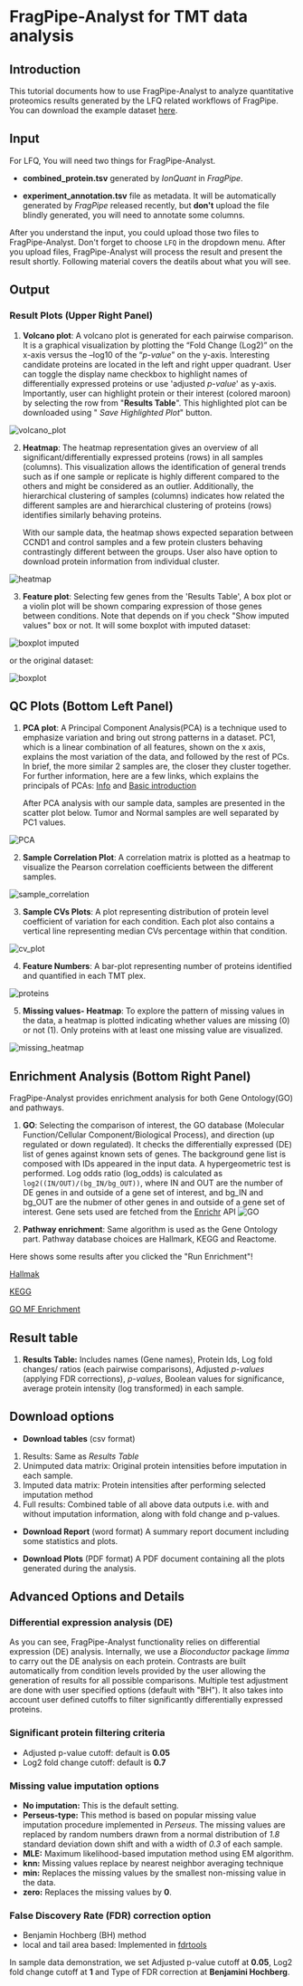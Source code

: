 # FragPipe-Analyst for TMT data analysis

## Introduction
This tutorial documents how to use FragPipe-Analyst to analyze quantitative proteomics results generated by the LFQ related workflows of FragPipe. You can download the example dataset [here](https://drive.google.com/drive/folders/1yQKopkN4CGlRxwEQHOzv6ueAkNbhcydV?usp=sharing). 

## Input

For LFQ, You will need two things for FragPipe-Analyst.

- **combined_protein.tsv** generated by *IonQuant* in *FragPipe*.

- **experiment_annotation.tsv** file as metadata. It will be automatically generated by *FragPipe* released recently, but **don't** upload the file blindly generated, you will need to annotate some columns.

After you understand the input, you could upload those two files to FragPipe-Analyst. Don't forget to choose `LFQ` in the dropdown menu. After you upload files, FragPipe-Analyst will process the result and present the result shortly. Following material covers the deatils about what you will see.

## Output

### Result Plots (Upper Right Panel)
1.  **Volcano plot**: A volcano plot is generated for each pairwise
    comparison. It is a graphical visualization by plotting the “Fold
    Change (Log2)” on the x-axis versus the –log10 of the “*p-value*”
    on the y-axis. Interesting candidate proteins are located in the
    left and right upper quadrant. User can toggle the display name
    checkbox to highlight names of differentially expressed proteins or
    use 'adjusted *p-value*' as y-axis. Importantly, user can highlight
    protein or their interest (colored maroon) by selecting the row from
    "**Results Table**". This highlighted plot can be downloaded using " *Save Highlighted Plot*" button.

![volcano\_plot](Volcano_CCND1_vs_CONTROL.jpg)

2.  **Heatmap**: The heatmap representation gives an overview of all
    significant/differentially expressed proteins (rows) in all samples (columns). This visualization allows the identification of general trends such as if one sample or replicate is highly different compared to the others and might be considered as an outlier. Additionally, the hierarchical clustering of samples (columns) indicates how related the different samples are and hierarchical clustering of proteins (rows) identifies similarly behaving proteins.
    
    With our sample data, the heatmap shows expected separation between CCND1 and control samples and a few protein clusters behaving contrastingly different between the groups. User also have option to download protein information from individual cluster.

![heatmap](DE_heatmap.svg)

3. **Feature plot**: Selecting few genes from the 'Results Table', A box plot or a violin plot will be shown comparing expression of those genes between conditions. 
Note that depends on if you check "Show imputed values" box or not. It will some boxplot with imputed dataset:

![boxplot imputed](CCND1_box_imputed.png)

or the original dataset:

![boxplot](CCND1_box.png)

## QC Plots (Bottom Left Panel)
1. **PCA plot**: A Principal Component Analysis(PCA) is a technique used to emphasize variation and bring out strong patterns in a dataset. PC1, which is a linear combination of all features, shown on the x axis,  explains the most variation of the data, and followed by the rest of PCs. In brief, the more similar 2 samples are, the closer they cluster together. For further information, here are a few links, which explains the principals of PCAs: [Info](ttp://ordination.okstate.edu/PCA.htm) and [Basic
    introduction](http://setosa.io/ev/principal-component-analysis/)

    After PCA analysis with our sample data, samples are presented in the scatter plot below. Tumor and Normal samples are well separated by PC1 values. 
    
![PCA](pca.png)

2. **Sample Correlation Plot**: A correlation matrix is plotted as a heatmap to visualize the Pearson correlation coefficients between the different samples.

![sample_correlation](Correlation_plot.svg)

3. **Sample CVs Plots**: A plot representing distribution of protein level coefficient of variation for each condition. Each plot also contains a vertical line representing median CVs percentage within that condition.

![cv\_plot](Sample_CV.svg)

4. **Feature Numbers**: A bar-plot representing number of proteins
    identified and quantified in each TMT plex.
    
![proteins](Proteins_plot.svg)

5. **Missing values- Heatmap**: To explore the pattern of missing values in the data, a heatmap is plotted indicating whether values are missing (0) or not (1). Only proteins with at least one missing
    value are visualized.
 
![missing\_heatmap](Missing_value_heatmap.svg)

## Enrichment Analysis (Bottom Right Panel)

FragPipe-Analyst provides enrichment analysis for both Gene Ontology(GO) and pathways.

1. **GO**: Selecting the comparison of interest, the GO database (Molecular Function/Cellular Component/Biological Process), and direction (up regulated or down regulated). It checks the differentially expressed (DE) list of genes against known sets of genes. The background gene list is composed with IDs appeared in the input data. A hypergeometric test is performed. Log odds ratio (log_odds) is calculated as `log2((IN/OUT)/(bg_IN/bg_OUT))`, where IN and OUT are the number of DE genes in and outside of a gene set of interest, and bg_IN and bg_OUT are the nubmer of other genes in and outside of a gene set of interest. Gene sets used are fetched from the [Enrichr](https://maayanlab.cloud/Enrichr/) API
![GO](GO_term.png)

1. **Pathway enrichment**: Same algorithm is used as the Gene Ontology part. Pathway database choices are Hallmark, KEGG and Reactome.

Here shows some results after you clicked the "Run Enrichment"!

[Hallmak](hallmark_enrichment.png)

[KEGG](KEGG_enrichment.png)

[GO MF Enrichment](GO_MF_enrichment.png)

## Result table

1.  **Results Table:** Includes names (Gene names), Protein Ids, Log
    fold changes/ ratios (each pairwise comparisons), Adjusted
    *p-values* (applying FDR corrections), *p-values*, Boolean values
    for significance, average protein intensity (log transformed) in
    each sample.

## Download options

-   **Download tables** (csv format)

1.  Results: Same as *Results Table*
2.  Unimputed data matrix: Original protein intensities before
    imputation in each sample.
3.  Imputed data matrix: Protein intensities after performing selected
    imputation method
4.  Full results: Combined table of all above data outputs i.e. with and
    without imputation information, along with fold change and p-values.

-   **Download Report** (word format) A summary report document
    including some statistics and plots.

-   **Download Plots** (PDF format) A PDF document containing all the
    plots generated during the analysis.

## Advanced Options and Details

### Differential expression analysis (DE)
As you can see, FragPipe-Analyst functionality relies on differential expression (DE) analysis. Internally, we use a *Bioconductor* package *limma* to carry out the DE analysis on each protein. Contrasts are built automatically from condition levels provided by the user allowing the generation of results for all possible comparisons. Multiple test adjustment are done with user specified options (default with "BH"). It also takes into account user defined cutoffs to filter significantly differentially expressed proteins.

### Significant protein filtering criteria

-   Adjusted p-value cutoff: default is **0.05**
-   Log2 fold change cutoff: default is **0.7**

### Missing value imputation options

-   **No imputation:** This is the default setting.
-   **Perseus-type:** This method is based on popular missing value
    imputation procedure implemented in *Perseus*. The missing values are replaced by random numbers drawn from a normal distribution of *1.8* standard deviation down shift and with a
    width of *0.3* of each sample.
-   **MLE:** Maximum likelihood-based imputation method using EM algorithm. 
-   **knn:** Missing values replace by nearest neighbor averaging technique
-   **min:** Replaces the missing values by the smallest non-missing value in the data.
-   **zero:** Replaces the missing values by **0**.

### False Discovery Rate (FDR) correction option
-   Benjamin Hochberg (BH) method
-   local and tail area based: Implemented in [fdrtools](https://strimmerlab.github.io/software/fdrtool/index.html)


In sample data demonstration, we set Adjusted p-value cutoff at **0.05**, Log2 fold change cutoff at **1** and Type of FDR correction at **Benjamini Hochberg**. 
